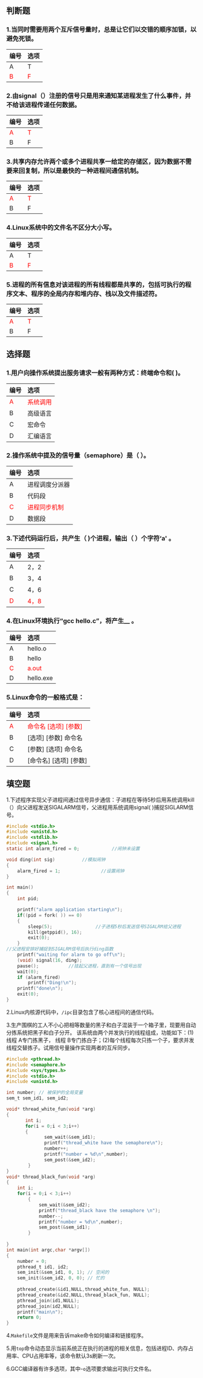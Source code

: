 ## 判断题
### 1.当同时需要用两个互斥信号量时，总是让它们以交错的顺序加锁，以避免死锁。
|编号|选项|
|:-|:-|
|A|T|
|<font color="red">B</font>|<font color="red">F</font>|

### 2.由signal（）注册的信号只是用来通知某进程发生了什么事件，并不给该进程传递任何数据。
|编号|选项|
|:-|:-|
|<font color="red">A</font>|<font color="red">T</font>|
|B|F|

### 3.共享内存允许两个或多个进程共享一给定的存储区，因为数据不需要来回复制，所以是最快的一种进程间通信机制。
|编号|选项|
|:-|:-|
|<font color="red">A</font>|<font color="red">T</font>|
|B|F|

### 4.Linux系统中的文件名不区分大小写。
|编号|选项|
|:-|:-|
|A|T|
|<font color="red">B</font>|<font color="red">F</font>|

### 5.进程的所有信息对该进程的所有线程都是共享的，包括可执行的程序文本、程序的全局内存和堆内存、栈以及文件描述符。
|编号|选项|
|:-|:-|
|<font color="red">A</font>|<font color="red">T</font>|
|B|F|

## 选择题
### 1.用户向操作系统提出服务请求一般有两种方式：终端命令和(  )。
|编号|选项|
|:-|:-|
|<font color="red">A</font>|<font color="red">系统调用</font>|
|B|高级语言|
|C|宏命令|
|D|汇编语言|

### 2.操作系统中提及的信号量（semaphore）是（   ）。
|编号|选项|
|:-|:-|
|A|进程调度分派器|
|B|代码段|
|<font color="red">C</font>|<font color="red">进程同步机制</font>|
|D|数据段|

### 3.下述代码运行后，共产生（  )个进程，输出（  ）个字符‘a' 。
|编号|选项|
|:-|:-|
|A|2，2|
|B|3，4|
|C|4，6|
|<font color="red">D</font>|<font color="red">4，8</font>|

### 4.在Linux环境执行“gcc hello.c”，将产生__ 。
|编号|选项|
|:-|:-|
|A|hello.o|
|B|hello|
|<font color="red">C</font>|<font color="red">a.out</font>|
|D|hello.exe|

### 5.Linux命令的一般格式是：
|编号|选项|
|:-|:-|
|<font color="red">A</font>|<font color="red">命令名 [选项] [参数]</font>|
|B|[选项] [参数] 命令名|
|C|[参数] [选项] 命令名|
|D|[命令名] [选项] [参数]|

## 填空题

1.下述程序实现父子进程间通过信号异步通信：子进程在等待5秒后用系统调用kill（）向父进程发送SIGALARM信号，父进程用系统调用signal( )捕捉SIGLARM信号。

```c
#include <stdio.h>
#include <unistd.h>
#include <stdlib.h>
#include <signal.h>
static int alarm_fired = 0;            //闹钟未设置

void ding(int sig)          //模拟闹钟
{
	alarm_fired = 1;               //设置闹钟
}

int main()
{
	int pid;

	printf("alarm application starting\n");
	if((pid = fork( )) == 0) 
	{     
		sleep(5);                //子进程5秒后发送信号SIGALRM给父进程
		kill(getppid(), 16);
		exit(0);
	}
//父进程安排好捕捉到SIGALRM信号后执行ding函数
	printf("waiting for alarm to go off\n");
	(void) signal(16, ding); 
	pause();           //挂起父进程，直到有一个信号出现
	wait(0);
	if (alarm_fired)
		printf("Ding!\n");
	printf("done\n");
	exit(0);
}
```

2.Linux内核源代码中，`/ipc`目录包含了核心进程间的通信代码。

3.生产围棋的工人不小心把相等数量的黑子和白子混装于一个箱子里，现要用自动分拣系统把黑子和白子分开。 该系统由两个并发执行的线程组成，功能如下：(1) 线程 A专门拣黑子， 线程 B专门拣白子；(2)每个线程每次只拣一个子，要求并发线程交替拣子。试用信号量操作实现两者的互斥同步。

```c
#include <pthread.h>
#include <semaphore.h>
#include <sys/types.h>
#include <stdio.h>
#include <unistd.h>

int number; // 被保护的全局变量
sem_t sem_id1, sem_id2;

void* thread_white_fun(void *arg)
{
	   int i;	
	   for(i = 0;i < 3;i++)
	   {
              sem_wait(&sem_id1);
              printf("thread_white have the semaphore\n");
              number++;
              printf("number = %d\n",number);
              sem_post(&sem_id2);
		}	
}
void* thread_black_fun(void *arg)
{
	int i;	
	for(i = 0;i < 3;i++)
		{
			sem_wait(&sem_id2);
			printf("thread_black have the semaphore \n");
			number--;
			printf("number = %d\n",number);
			sem_post(&sem_id1);
		}
	
}
int main(int argc,char *argv[])
{
	number = 0;
	pthread_t id1, id2;
	sem_init(&sem_id1, 0, 1); // 空闲的
	sem_init(&sem_id2, 0, 0); // 忙的
	
    pthread_create(&id1,NULL,thread_white_fun, NULL);
	pthread_create(&id2,NULL,thread_black_fun, NULL);
	pthread_join(id1,NULL);
	pthread_join(id2,NULL);
	printf("main\n");
	return 0;
}
```

4.`Makefile`文件是用来告诉make命令如何编译和链接程序。

5.用`top`命令动态显示当前系统正在执行的进程的相关信息，包括进程ID、内存占用率、CPU占用率等，该命令默认3s刷新一次。

6.GCC编译器有许多选项，其中-`o`选项要求输出可执行文件名。